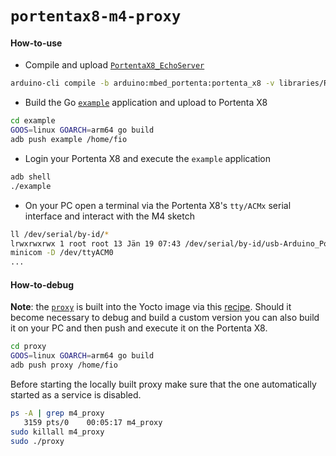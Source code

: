 `portentax8-m4-proxy`
=====================
#### How-to-use 
* Compile and upload [`PortentaX8_EchoServer`](https://github.com/arduino/ArduinoCore-mbed/blob/main/libraries/RPC/examples/PortentaX8_EchoServer/PortentaX8_EchoServer.ino)
```bash
arduino-cli compile -b arduino:mbed_portenta:portenta_x8 -v libraries/RPC/examples/PortentaX8_EchoServer -u
```
* Build the Go [`example`](example/sample_mprpc.go) application and upload to Portenta X8
```bash
cd example
GOOS=linux GOARCH=arm64 go build
adb push example /home/fio
```
* Login your Portenta X8 and execute the `example` application
```bash
adb shell
./example
```
* On your PC open a terminal via the Portenta X8's `tty/ACMx` serial interface and interact with the M4 sketch
```bash
ll /dev/serial/by-id/*
lrwxrwxrwx 1 root root 13 Jän 19 07:43 /dev/serial/by-id/usb-Arduino_Portenta_X8_2D16BA09DAB6FAD9-if02 -> ../../ttyACM0
minicom -D /dev/ttyACM0
...
```

#### How-to-debug
**Note**: the [`proxy`](proxy/main.go) is built into the Yocto image via this [recipe](https://github.com/arduino/meta-partner-arduino/blob/main/recipes-connectivity/m4-proxy/m4-proxy.bb). Should it become necessary to debug and build a custom version you can also build it on your PC and then push and execute it on the Portenta X8.
```bash
cd proxy
GOOS=linux GOARCH=arm64 go build
adb push proxy /home/fio
```
Before starting the locally built proxy make sure that the one automatically started as a service is disabled.
```bash
ps -A | grep m4_proxy             
   3159 pts/0    00:05:17 m4_proxy
sudo killall m4_proxy
sudo ./proxy
```
